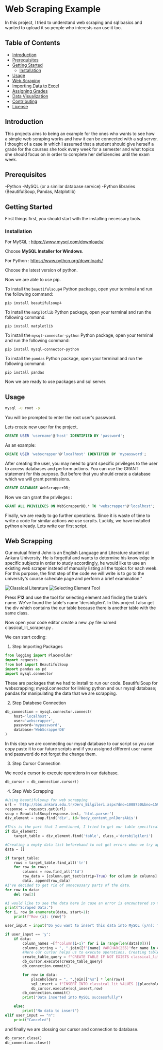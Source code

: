 # Web Scraping Example

In this project, I tried to understand web scraping and sql basics and wanted to upload it so people who interests can use it too. 

## Table of Contents

- [Introduction](#introduction)
- [Prerequisites](#prerequisites)
- [Getting Started](#getting-started)
  - [Installation](#installation)
- [Usage](#usage)
- [Web Scraping](#web-scraping)
- [Importing Data to Excel](#importing-data-to-excel)
- [Assigning Grades](#assigning-grades)
- [Data Visualization](#data-visualization)
- [Contributing](#contributing)
- [License](#license)

## Introduction

This projects aims to being an example for the ones who wants to see how a simple web scraping works and how it can be connected with a sql server. I thought of a case in which I assumed that a student should give herself a grade for the courses she took every week for a semester and what topics she should focus on in order to complete her deficiencies until the exam week.

## Prerequisites

-Python
-MySQL (or a similar database service)
-Python libraries (BeautifulSoup, Pandas, Matplotlib)


## Getting Started 

First things first, you should start with the installing necessary tools.

### Installation

For MySQL : https://www.mysql.com/downloads/ 

Choose **MySQL Installer for Windows**. 

For Python : https://www.python.org/downloads/

Choose the latest version of python.

Now we are able to use pip. 

To install the `beautifulsoup4` Python package, open your terminal and run the following command:

```shell
pip install beautifulsoup4 
```

To install the `matplotlib` Python package, open your terminal and run the following command:

```shell
pip install matplotlib 
```

To install the `mysql-connector-python` Python package, open your terminal and run the following command:

```shell
pip install mysql-connector-python 
```

To install the `pandas` Python package, open your terminal and run the following command:

```shell
pip install pandas 
```

Now we are ready to use packages and sql server.

## Usage

``` bash
mysql -u root -p
```
You will be prompted to enter the root user's password.

Lets create new user for the project.

``` sql
CREATE USER 'username'@'host' IDENTIFIED BY 'password';
```
As an example: 

``` sql
CREATE USER 'webscrapper'@'localhost' IDENTIFIED BY 'mypassword';
```
After creating the user, you may need to grant specific privileges to the user to access databases and perform actions. You can use the GRANT statement for this purpose. But before that you should create a database which we will grant permissions.

``` sql
CREATE DATABASE WebScrapperDB;
```
Now we can grant the privileges : 

``` sql
GRANT ALL PRIVILEGES ON WebScrapperDB.* TO 'webscrapper'@'localhost';
```
Finally, we are ready to go further operations. Since it is waste of time to write a code for similar actions we use scrpits. Luckily, we have installed python already. Lets write our first script. 

## Web Scrapping

Our mutual friend John is an English Language and Literature student at Ankara University. He is forgetful and wants to determine his knowledge in specific subjects in order to study accordingly, he would like to use an existing web scraper instead of manually listing all the topics for each week. For this purpose, the first step of the code we will write is to go to the university's course schedule page and perform a brief examination."


![Classical Literature](https://github.com/hanmakyol/ELL/blob/main/Introduction%20to%20classical%20literature.png)
![Selecting Element Tool](https://github.com/hanmakyol/ELL/blob/main/Getting%20Table%20Name.png)

Press **F12** and use the tool for selecting element and finding the table's name. We've found the table's name 'dersbilgileri'. In this project I also get the div which contains the our table because there is another table with the same class.

Now open your code editor create a new .py file named classical_lit_scraper.py . 

We can start coding:

1. Step Importing Packages

```python
from logging import PlaceHolder
import requests
from bs4 import BeautifulSoup
import pandas as pd
import mysql.connector
```

These are packages that we had to install to run our code. BeautifulSoup for webscrapping; mysql.connector for linking python and our mysql database; pandas for manipulating the data that we are scrapping.

2. Step Databese Connection

```python
db_connection = mysql.connector.connect(
    host='localhost',
    user='webscrapper',
    password='mypassword',
    database='WebScrapperDB'
)
```
In this step we are connecting our mysql database to our script so you can copy paste it to our future scripts and if you assigned different user name and password do not forget the change them. 

3. Step Cursor Connection

We need a cursor to execute operations in our database. 

```python
db_cursor = db_connection.cursor()
```

4. Step Web Scrapping
```python
#Using beautifulsoup for web scrapping
url = 'http://bbs.ankara.edu.tr/Ders_Bilgileri.aspx?dno=1008750&bno=1596&bot=193'
response = requests.get(url)
soup = BeautifulSoup(response.text, 'html.parser')
div_element = soup.find('div', id='body_content_pnlDersAkis')

#This is the part that I mentioned, I tried to get our table specifically
if div_element: 
    target_table = div_element.find('table', class_='dersbilgileri')

#Creating a empty data list beforehand to not get errors when we try append the data from the table
data = []

if target_table:
    rows = target_table.find_all('tr')
    for row in rows:
        columns = row.find_all('td')
        row_data = [column.get_text(strip=True) for column in columns]
        data. append(row_data)
#I've decided to get rid of unnecessary parts of the data.
for row in data:
    del row[3]

#I would like to see the data here in case an error is encountered so that I can see it beforehand and not take further action.
print("Scraped Data:")
for i, row in enumerate(data, start=1):
    print(f"Row {i}: {row}")

user_input = input("Do you want to insert this data into MySQL (y/n): ").strip().lower()

if user_input == 'y':
    if data:
        column_names =[f"column{i+1}" for i in range(len(data[0]))]
        columns_string = ", ".join([f"{name} VARCHAR(255)"for name in column_names])
        #Here our cursor helps us to execute operations. Creating table
        create_table_query = f"CREATE TABLE IF NOT EXISTS classical_lit ({columns_string})" 
        db_cursor.execute(create_table_query)
        db_connection.commit()

        for row in data:
            placeholders = ", ".join(["%s"] * len(row))
            sql_insert = f"INSERT INTO classical_lit VALUES ({placeholders})"
            db_cursor.execute(sql_insert,row)
        db_connection.commit()
        print("Data inserted into MySQL successfully")

    else:
        print("No data to insert")
elif user_input == "n":
    print("Canceled")

```
and finally we are clossing our cursor and connection to database.
```python
db_cursor.close()
db_connection.close()
```

